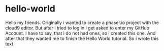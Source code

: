 hello-world
===========
Hello my friends. Originally i wanted to create a phaser.io project with the 
cloud9 editor. But after i tried to log in i get asked to enter my GitHub Account.
I have to say, that i do not had ones, so i created this one. And after that they 
wanted me to finish the Hello World tutorial. So i wrote this text
